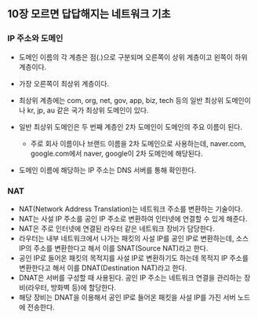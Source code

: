 ## 10장 모르면 답답해지는 네트워크 기초

### IP 주소와 도메인
- 도메인 이름의 각 계층은 점(.)으로 구분되며 오른쪽이 상위 계층이고 왼쪽이 하위 계층이다.
- 가장 오른쪽이 최상위 계층이다.
- 최상위 계층에는 com, org, net, gov, app, biz, tech 등의 일반 최상위 도메인이나 kr, jp, au 같은 국가 최상위 도메인이 있다.
- 일반 최상위 도메인은 두 번째 계층인 2차 도메인이 도메인의 주요 이름이 된다.
  - 주로 회사 이름이나 브랜드 이름을 2차 도메인으로 사용하는데, naver.com, google.com에서 naver, google이 2차 도메인에 해당된다.


- 도메인 이름에 해당하는 IP 주소는 DNS 서버를 통해 확인한다.


### NAT
- NAT(Network Address Translation)는 네트워크 주소를 변환하는 기술이다.
- NAT는 사설 IP 주소를 공인 IP 주소로 변환하여 인터넷에 연결할 수 있게 해준다.
- NAT은 주로 인터넷에 연결된 라우터 같은 네트워크 장비가 담당한다.
- 라우터는 내부 네트워크에서 나가는 패킷의 사설 IP를 공인 IP로 변환하는데, 소스 IP의 주소를 변환한다고 해서 이를 SNAT(Source NAT)라고 한다.
- 공인 IP로 들어온 패킷의 목적지를 사설 IP로 변환하기도 하는데 목적지 IP 주소를 변환한다고 해서 이를 DNAT(Destination NAT)라고 한다.
- DNAT은 서버를 구성할 때 사용된다. 공인 IP 주소는 네트워크 연결을 관리하는 장비(라우터, 방화벽 등)에 할당한다.
- 해당 장비는 DNAT을 이용해서 공인 IP로 들어온 패킷을 사설 IP를 가진 서버 노드에 전송한다.


